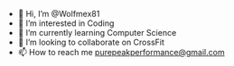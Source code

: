 - 👋 Hi, I’m @Wolfmex81
- 👀 I’m interested in Coding
- 🌱 I’m currently learning Computer Science
- 💞️ I’m looking to collaborate on CrossFit
- 📫 How to reach me purepeakperformance@gmail.com

<!---
Wolfmex81/Wolfmex81 is a ✨ special ✨ repository because its `README.md` (this file) appears on your GitHub profile.
You can click the Preview link to take a look at your changes.
--->
